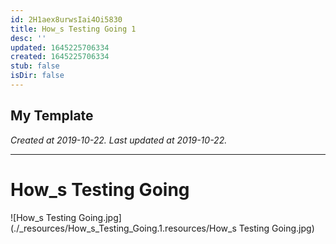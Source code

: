 ```yaml
---
id: 2H1aex8urwsIai4Oi5830
title: How_s Testing Going 1
desc: ''
updated: 1645225706334
created: 1645225706334
stub: false
isDir: false
---
```

My Template
---

_Created at 2019-10-22._
_Last updated at 2019-10-22._




---

# How_s Testing Going


![How_s Testing Going.jpg](./_resources/How_s_Testing_Going.1.resources/How_s Testing Going.jpg)

